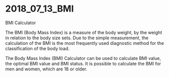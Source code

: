 # 2018_07_13_BMI
BMI Calculator

The BMI (Body Mass Index) is a measure of the body weight, by the weight in relation to the body size sets. Due to the simple measurement, the calculation of the BMI is the most frequently used diagnostic method for the classification of the body load.

The Body Mass Index (BMI) Calculator can be used to calculate BMI value, the optimal BMI value and BMI status. It is possible to calculate the BMI for men and women, which are 18 or older. 
